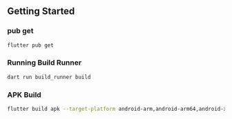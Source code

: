 ## Getting Started

### pub get

```bash
flutter pub get
```

### Running Build Runner

```bash
dart run build_runner build
```

### APK Build

```bash
flutter build apk --target-platform android-arm,android-arm64,android-x64
```